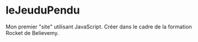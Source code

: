 # leJeuduPendu
Mon premier "site" utilisant JavaScript. Créer dans le cadre de la formation Rocket de Believemy.
